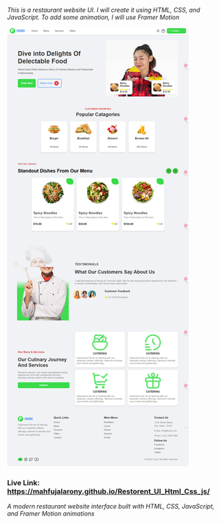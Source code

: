 *This is a restaurant website UI. I will create it using HTML, CSS, and JavaScript. To add some animation, I will use Framer Motion*

![Restaurant Website Preview](./assets/preview.png)


### Live Link: https://mahfujalarony.github.io/Restorent_UI_Html_Css_js/

*A modern restaurant website interface built with HTML, CSS, JavaScript, and Framer Motion animations*
